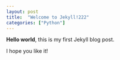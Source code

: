 ```yaml
---
layout: post
title:  "Welcome to Jekyll!222"
categories: ["Python"]
---
```


**Hello world**, this is my first Jekyll blog post.

I hope you like it!
